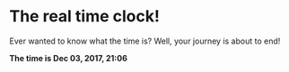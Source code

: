 # The real time clock!

Ever wanted to know what the time is? Well, your journey is about to end!

**The time is Dec 03, 2017, 21:06**